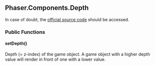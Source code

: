 ## Phaser.Components.Depth

In case of doubt, the [official source code](https://github.com/photonstorm/phaser) should be accessed.

### Public Functions

#### setDepth()
Depth (= z-index) of the game object.
A game object with a higher depth value will render in front of one with a lower value.

